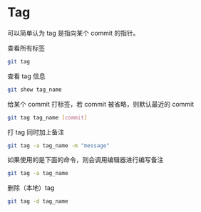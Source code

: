# Tag

可以简单认为 tag 是指向某个 commit 的指针。

查看所有标签

```bash
git tag
```

查看 tag 信息

```bash
git show tag_name
```

给某个 commit 打标签，若 commit 被省略，则默认最近的 commit

```bash
git tag tag_name [commit]
```

打 tag 同时加上备注

```bash
git tag -a tag_name -m "message"
```

如果使用的是下面的命令，则会调用编辑器进行编写备注

```bash
git tag -a tag_name
```

删除（本地）tag

```bash
git tag -d tag_name
```
